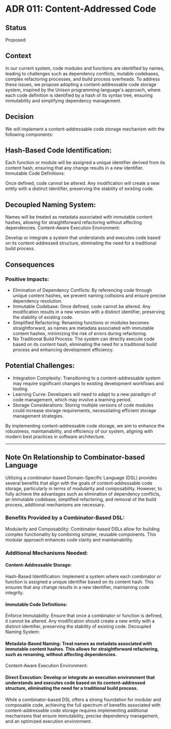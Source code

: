 # ADR 011: Content-Addressed Code

## Status

Proposed​

## Context

In our current system, code modules and functions are identified by names, leading to challenges such as dependency conflicts, mutable codebases, complex refactoring processes, and build process overheads. To address these issues, we propose adopting a content-addressable code storage system, inspired by the Unison programming language's approach, where each code definition is identified by a hash of its syntax tree, ensuring immutability and simplifying dependency management. ​

## Decision

We will implement a content-addressable code storage mechanism with the following components:​

## Hash-Based Code Identification:

Each function or module will be assigned a unique identifier derived from its content hash, ensuring that any change results in a new identifier.​
Immutable Code Definitions:

Once defined, code cannot be altered. Any modification will create a new entity with a distinct identifier, preserving the stability of existing code.​

## Decoupled Naming System:

Names will be treated as metadata associated with immutable content hashes, allowing for straightforward refactoring without affecting dependencies.​
Content-Aware Execution Environment:

Develop or integrate a system that understands and executes code based on its content-addressed structure, eliminating the need for a traditional build process.​

## Consequences

### Positive Impacts:

- Elimination of Dependency Conflicts: By referencing code through unique content hashes, we prevent naming collisions and ensure precise dependency resolution.​
- Immutable Codebase: Once defined, code cannot be altered. Any modification results in a new version with a distinct identifier, preserving the stability of existing code.​
- Simplified Refactoring: Renaming functions or modules becomes straightforward, as names are metadata associated with immutable content hashes, minimizing the risk of errors during refactoring.​
- No Traditional Build Process: The system can directly execute code based on its content hash, eliminating the need for a traditional build process and enhancing development efficiency.​

## Potential Challenges:

- Integration Complexity: Transitioning to a content-addressable system may require significant changes to existing development workflows and tooling.​
- Learning Curve: Developers will need to adapt to a new paradigm of code management, which may involve a learning period.​
- Storage Considerations: Storing multiple versions of code modules could increase storage requirements, necessitating efficient storage management strategies.​

By implementing content-addressable code storage, we aim to enhance the robustness, maintainability, and efficiency of our system, aligning with modern best practices in software architecture.

---

## Note On Relationship to Combinator-based Language

Utilizing a combinator-based Domain-Specific Language (DSL) provides several benefits that align with the goals of content-addressable code storage, particularly in terms of modularity and composability. However, to fully achieve the advantages such as elimination of dependency conflicts, an immutable codebase, simplified refactoring, and removal of the build process, additional mechanisms are necessary.​

### Benefits Provided by a Combinator-Based DSL:

Modularity and Composability: Combinator-based DSLs allow for building complex functionality by combining simpler, reusable components. This modular approach enhances code clarity and maintainability.​

### Additional Mechanisms Needed:

#### Content-Addressable Storage:

Hash-Based Identification: Implement a system where each combinator or function is assigned a unique identifier based on its content hash. This ensures that any change results in a new identifier, maintaining code integrity.​

#### Immutable Code Definitions:

Enforce Immutability: Ensure that once a combinator or function is defined, it cannot be altered. Any modification should create a new entity with a distinct identifier, preserving the stability of existing code.​
Decoupled Naming System:

#### Metadata-Based Naming: Treat names as metadata associated with immutable content hashes. This allows for straightforward refactoring, such as renaming, without affecting dependencies.​
Content-Aware Execution Environment:

#### Direct Execution: Develop or integrate an execution environment that understands and executes code based on its content-addressed structure, eliminating the need for a traditional build process.​

While a combinator-based DSL offers a strong foundation for modular and composable code, achieving the full spectrum of benefits associated with content-addressable code storage requires implementing additional mechanisms that ensure immutability, precise dependency management, and an optimized execution environment.
